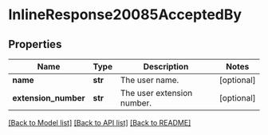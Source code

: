 # InlineResponse20085AcceptedBy

## Properties
Name | Type | Description | Notes
------------ | ------------- | ------------- | -------------
**name** | **str** | The user name. | [optional] 
**extension_number** | **str** | The user extension number. | [optional] 

[[Back to Model list]](../README.md#documentation-for-models) [[Back to API list]](../README.md#documentation-for-api-endpoints) [[Back to README]](../README.md)

